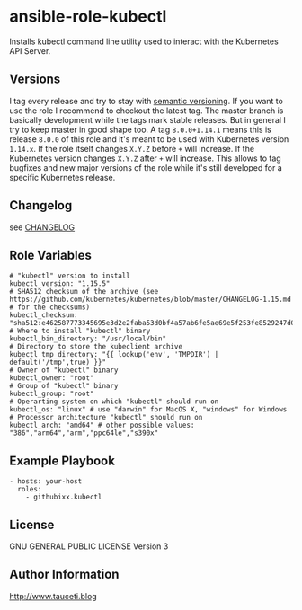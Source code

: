 ansible-role-kubectl
====================

Installs kubectl command line utility used to interact with the Kubernetes API Server.

Versions
--------

I tag every release and try to stay with [semantic versioning](http://semver.org). If you want to use the role I recommend to checkout the latest tag. The master branch is basically development while the tags mark stable releases. But in general I try to keep master in good shape too. A tag `8.0.0+1.14.1` means this is release `8.0.0` of this role and it's meant to be used with Kubernetes version `1.14.x`. If the role itself changes `X.Y.Z` before `+` will increase. If the Kubernetes version changes `X.Y.Z` after `+` will increase. This allows to tag bugfixes and new major versions of the role while it's still developed for a specific Kubernetes release.

Changelog
---------

see [CHANGELOG](https://github.com/githubixx/ansible-role-kubectl/blob/master/CHANGELOG.md)

Role Variables
--------------

```
# "kubectl" version to install
kubectl_version: "1.15.5"
# SHA512 checksum of the archive (see https://github.com/kubernetes/kubernetes/blob/master/CHANGELOG-1.15.md
# for the checksums)
kubectl_checksum: "sha512:e462587773345695e3d2e2faba53d0bf4a57ab6fe5ae69e5f253fe8529247d05d36d2b8ea6cf5f60dd9c805e29f8385cd42b25d79576248544f26511dc98626b"
# Where to install "kubectl" binary
kubectl_bin_directory: "/usr/local/bin"
# Directory to store the kubeclient archive
kubectl_tmp_directory: "{{ lookup('env', 'TMPDIR') | default('/tmp',true) }}"
# Owner of "kubectl" binary
kubectl_owner: "root"
# Group of "kubectl" binary
kubectl_group: "root"
# Operarting system on which "kubectl" should run on
kubectl_os: "linux" # use "darwin" for MacOS X, "windows" for Windows
# Processor architecture "kubectl" should run on
kubectl_arch: "amd64" # other possible values: "386","arm64","arm","ppc64le","s390x"
```

Example Playbook
----------------

```
- hosts: your-host
  roles:
    - githubixx.kubectl
```

License
-------

GNU GENERAL PUBLIC LICENSE Version 3

Author Information
------------------

http://www.tauceti.blog
